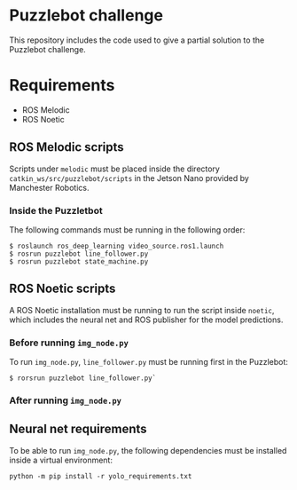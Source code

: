 # Puzzlebot challenge
This repository includes the code used to give a partial solution to the Puzzlebot challenge.

# Requirements
* ROS Melodic
* ROS Noetic

## ROS Melodic scripts
Scripts under `melodic` must be placed inside the directory `catkin_ws/src/puzzlebot/scripts` in the Jetson Nano provided by Manchester Robotics.

### Inside the Puzzletbot
The following commands must be running in the following order:
```
$ roslaunch ros_deep_learning video_source.ros1.launch
$ rosrun puzzlebot line_follower.py
$ rosrun puzzlebot state_machine.py
```

## ROS Noetic scripts
A ROS Noetic installation must be running to run the script inside `noetic`, which includes the neural net and ROS publisher for the model predictions.

### Before running `img_node.py`
To run `img_node.py`, `line_follower.py` must be running first in the Puzzlebot:
```
$ rorsrun puzzlebot line_follower.py`
```

### After running `img_node.py`

## Neural net requirements
To be able to run `img_node.py`, the following dependencies must be installed inside a virtual environment:
```
python -m pip install -r yolo_requirements.txt
```
